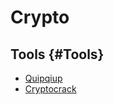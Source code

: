 # Crypto 

## Tools {#Tools}

* [Quipqiup](https://quipqiup.com/)
* [Cryptocrack](https://sites.google.com/site/cryptocrackprogram/)
